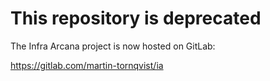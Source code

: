 # This repository is deprecated

The Infra Arcana project is now hosted on GitLab:

https://gitlab.com/martin-tornqvist/ia
